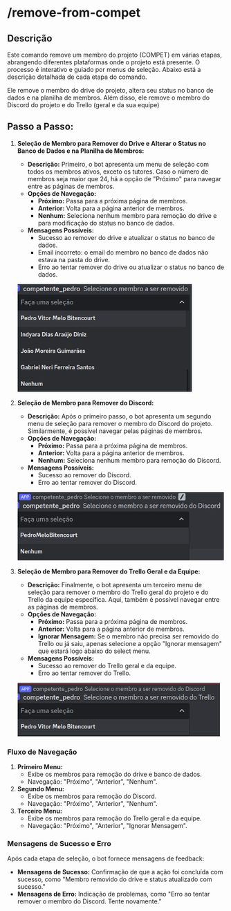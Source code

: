 # /remove-from-compet

## Descrição

Este comando remove um membro do projeto (COMPET) em várias etapas, abrangendo diferentes plataformas onde o projeto está presente. O processo é interativo e guiado por menus de seleção. Abaixo está a descrição detalhada de cada etapa do comando.

Ele remove o membro do drive do projeto, altera seu status no banco de dados e na planilha de membros. Além disso, ele remove o membro do Discord do projeto e do Trello (geral e da sua equipe)

## Passo a Passo:

1. **Seleção de Membro para Remover do Drive e Alterar o Status no Banco de Dados e na Planilha de Membros:**
    - **Descrição:** Primeiro, o bot apresenta um menu de seleção com todos os membros ativos, exceto os tutores. Caso o número de membros seja maior que 24, há a opção de "Próximo" para navegar entre as páginas de membros.
    - **Opções de Navegação:**
        - **Próximo:** Passa para a próxima página de membros.
        - **Anterior:** Volta para a página anterior de membros.
        - **Nenhum:** Seleciona nenhum membro para remoção do drive e para modificação do status no banco de dados.
    - **Mensagens Possíveis:**
        - Sucesso ao remover do drive e atualizar o status no banco de dados.
        - Email incorreto: o email do membro no banco de dados não estava na pasta do drive.
        - Erro ao tentar remover do drive ou atualizar o status no banco de dados.

    ![Seleção de Membro no Drive](./assets/remove-from-compet_drive-1.png)

2. **Seleção de Membro para Remover do Discord:**
    - **Descrição:** Após o primeiro passo, o bot apresenta um segundo menu de seleção para remover o membro do Discord do projeto. Similarmente, é possível navegar pelas páginas de membros.
    - **Opções de Navegação:**
        - **Próximo:** Passa para a próxima página de membros.
        - **Anterior:** Volta para a página anterior de membros.
        - **Nenhum:** Seleciona nenhum membro para remoção do Discord.
    - **Mensagens Possíveis:**
        - Sucesso ao remover do Discord.
        - Erro ao tentar remover do Discord.

    ![Seleção de Membro no Discord](./assets/remove-from-compet_discord-1.png)

3. **Seleção de Membro para Remover do Trello Geral e da Equipe:**
    - **Descrição:** Finalmente, o bot apresenta um terceiro menu de seleção para remover o membro do Trello geral do projeto e do Trello da equipe específica. Aqui, também é possível navegar entre as páginas de membros.
    - **Opções de Navegação:**
        - **Próximo:** Passa para a próxima página de membros.
        - **Anterior:** Volta para a página anterior de membros.
        - **Ignorar Mensagem:** Se o membro não precisa ser removido do Trello ou já saiu, apenas selecione a opção "Ignorar mensagem" que estará logo abaixo do select menu.
    - **Mensagens Possíveis:**
        - Sucesso ao remover do Trello geral e da equipe.
        - Erro ao tentar remover do Trello.

    ![Seleção de Membro no Trello](./assets/remove-from-compet_trello-1.png)

### Fluxo de Navegação
1. **Primeiro Menu:**
    - Exibe os membros para remoção do drive e banco de dados.
    - Navegação: "Próximo", "Anterior", "Nenhum".
2. **Segundo Menu:**
    - Exibe os membros para remoção do Discord.
    - Navegação: "Próximo", "Anterior", "Nenhum".
3. **Terceiro Menu:**
    - Exibe os membros para remoção do Trello geral e da equipe.
    - Navegação: "Próximo", "Anterior", "Ignorar Mensagem".

### Mensagens de Sucesso e Erro
Após cada etapa de seleção, o bot fornece mensagens de feedback:
- **Mensagens de Sucesso:** Confirmação de que a ação foi concluída com sucesso, como "Membro removido do drive e status atualizado com sucesso."
- **Mensagens de Erro:** Indicação de problemas, como "Erro ao tentar remover o membro do Discord. Tente novamente."